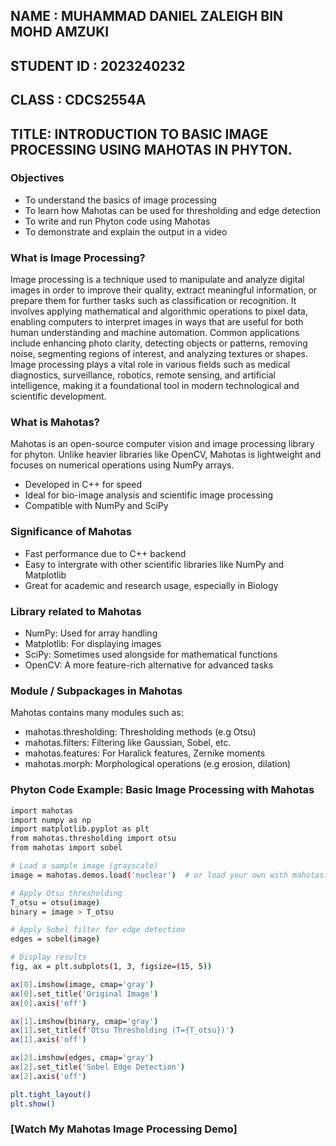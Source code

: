 ## NAME : MUHAMMAD DANIEL ZALEIGH BIN MOHD AMZUKI

## STUDENT ID : 2023240232

## CLASS : CDCS2554A

## TITLE: INTRODUCTION TO BASIC IMAGE PROCESSING USING MAHOTAS IN PHYTON.

### Objectives 
* To understand the basics of image processing
* To learn how Mahotas can be used for thresholding and edge detection
* To write and run Phyton code using Mahotas
* To demonstrate and explain the output in a video
  
### What is Image Processing?

Image processing is a technique used to manipulate and analyze digital images in order to improve their quality, extract meaningful information, or prepare them for further tasks such as classification or recognition. It involves applying mathematical and algorithmic operations to pixel data, enabling computers to interpret images in ways that are useful for both human understanding and machine automation. Common applications include enhancing photo clarity, detecting objects or patterns, removing noise, segmenting regions of interest, and analyzing textures or shapes. Image processing plays a vital role in various fields such as medical diagnostics, surveillance, robotics, remote sensing, and artificial intelligence, making it a foundational tool in modern technological and scientific development.

### What is Mahotas?

Mahotas is an open-source computer vision and  image processing library for phyton. Unlike heavier libraries like OpenCV, Mahotas is lightweight and focuses on numerical operations using NumPy arrays.
* Developed in C++ for speed
* Ideal for bio-image analysis and scientific image processing
* Compatible with NumPy and SciPy

### Significance of Mahotas 
* Fast performance due to C++ backend
* Easy to intergrate with other scientific libraries like NumPy and Matplotlib
* Great for academic and research usage, especially in Biology

### Library related to Mahotas
* NumPy: Used for array handling
* Matplotlib: For displaying images
* SciPy: Sometimes used alongside for mathematical functions
* OpenCV: A more feature-rich alternative for advanced tasks

### Module / Subpackages in Mahotas
Mahotas contains many modules such as:
* mahotas.thresholding: Thresholding methods (e.g Otsu)
* mahotas.filters: Filtering like Gaussian, Sobel, etc.
* mahotas.features: For Haralick features, Zernike moments
* mahotas.morph: Morphological operations (e.g erosion, dilation)

### Phyton Code Example: Basic Image Processing with Mahotas
```bash
import mahotas
import numpy as np
import matplotlib.pyplot as plt
from mahotas.thresholding import otsu
from mahotas import sobel

# Load a sample image (grayscale)
image = mahotas.demos.load('nuclear')  # or load your own with mahotas.imread()

# Apply Otsu thresholding
T_otsu = otsu(image)
binary = image > T_otsu

# Apply Sobel filter for edge detection
edges = sobel(image)

# Display results
fig, ax = plt.subplots(1, 3, figsize=(15, 5))

ax[0].imshow(image, cmap='gray')
ax[0].set_title('Original Image')
ax[0].axis('off')

ax[1].imshow(binary, cmap='gray')
ax[1].set_title(f'Otsu Thresholding (T={T_otsu})')
ax[1].axis('off')

ax[2].imshow(edges, cmap='gray')
ax[2].set_title('Sobel Edge Detection')
ax[2].axis('off')

plt.tight_layout()
plt.show()

```
### [Watch My Mahotas Image Processing Demo]
